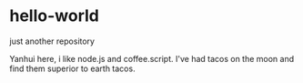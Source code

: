 # hello-world
just another repository

Yanhui here, i like node.js and coffee.script.
I've had tacos on the moon and find them superior to earth tacos.
